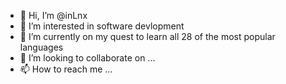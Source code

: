 - 👋 Hi, I’m @inLnx
- 👀 I’m interested in software devlopment
- 🌱 I’m currently on my quest to learn all 28 of the most 
    popular languages
- 💞️ I’m looking to collaborate on ...
- 📫 How to reach me ...

<!---
inLnx/inLnx is a ✨ special ✨ repository because its `README.md` (this file) appears on your GitHub profile.
You can click the Preview link to take a look at your changes.
--->
